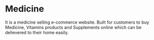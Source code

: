 # Medicine
It is a medicine selling e-commerce website.
Built for customers to buy Medicine, Vitamins products and Supplements online which can be delievered to their home easily.
